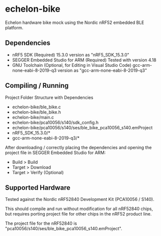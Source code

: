# echelon-bike
Echelon hardware bike mock using the Nordic nRF52 embedded BLE platform.

## Dependencies
* nRF5 SDK (Required)
15.3.0 version as "nRF5_SDK_15.3.0"
* SEGGER Embedded Studio for ARM (Required)
  Tested with version 4.18
* GNU Toolchain (Optional, for Editing in Visual Studio Code)
gcc-arm-none-eabi-8-2019-q3 version as "gcc-arm-none-eabi-8-2019-q3"

## Compiling / Running
Project Folder Structure with Dependencies
* echelon-bike/ble_bike.c
* echelon-bike/ble_bike.h
* echelon-bike/main.c
* echelon-bike/pca10056/s140/sdk_config.h
* echelon-bike/pca10056/s140/ses/ble_bike_pca10056_s140.emProject
* nRF5_SDK_15.3.0/*
* gcc-arm-none-eabi-8-2019-q3/*

After downloading / correctly placing the dependencies and opening the project file in SEGGER Embedded Studio for ARM:
* Build > Build
* Target > Download
* Target > Verify (Optional)

## Supported Hardware
Tested against the Nordic nRF52840 Development Kit (PCA10056 / S140).

This should compile and run without modification for all nRF52840 chips, but requires porting project file for other chips in the nRF52 product line.

The project file for the nRF52840 is "pca10056/s140/ses/ble_bike_pca10056_s140.emProject".
